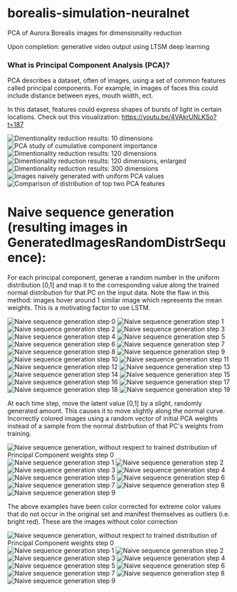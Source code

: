 # borealis-simulation-neuralnet
PCA of Aurora Borealis images for dimensionality reduction

Upon completion: generative video output using LTSM deep learning

### What is Principal Component Analysis (PCA)?
PCA describes a dataset, often of images, using a set of common features called principal components. 
For example, in images of faces this could include distance between eyes, mouth width, ect.

In this dataset, features could express shapes of bursts of light in certain locations.
Check out this visualization: https://youtu.be/4VAkrUNLKSo?t=187

![Dimentionality reduction results: 10 dimensions](pcaDemo/10DimensionReduction.png)
![PCA study of cumulative component importance](pcaDemo/pcaFeatures.png)
![Dimentionality reduction results: 120 dimensions](pcaDemo/120DimensionReduction.png)
![Dimentionality reduction results: 120 dimensions, enlarged](pcaDemo/120DimensionReductionEnlarged.png)
![Dimentionality reduction results: 300 dimensions](pcaDemo/300DimensionReduction.png)
![Images naively generated with uniform PCA values](pcaDemo/generatedRandom100pca.png)
![Comparison of distribution of top two PCA features](pcaDemo/NormalFeatureCompaison.png)



# Naive sequence generation (resulting images in GeneratedImagesRandomDistrSequence):
For each principal component, generae a random number in the uniform distribution [0,1] and map it
to the corresponding value along the trained normal distribution for that PC on the input data. 
Note the flaw in this method: images hover around 1 similar image which represents the mean weights.
This is a motivating factor to use LSTM.

![Naive sequence generation step 0](GeneratedImagesRandomDistrSequence/genSeqImgsOrd_0.png)
![Naive sequence generation step 1](GeneratedImagesRandomDistrSequence/genSeqImgsOrd_1.png)
![Naive sequence generation step 2](GeneratedImagesRandomDistrSequence/genSeqImgsOrd_2.png)
![Naive sequence generation step 3](GeneratedImagesRandomDistrSequence/genSeqImgsOrd_3.png)
![Naive sequence generation step 4](GeneratedImagesRandomDistrSequence/genSeqImgsOrd_4.png)
![Naive sequence generation step 5](GeneratedImagesRandomDistrSequence/genSeqImgsOrd_5.png)
![Naive sequence generation step 6](GeneratedImagesRandomDistrSequence/genSeqImgsOrd_6.png)
![Naive sequence generation step 7](GeneratedImagesRandomDistrSequence/genSeqImgsOrd_7.png)
![Naive sequence generation step 8](GeneratedImagesRandomDistrSequence/genSeqImgsOrd_8.png)
![Naive sequence generation step 9](GeneratedImagesRandomDistrSequence/genSeqImgsOrd_9.png)
![Naive sequence generation step 10](GeneratedImagesRandomDistrSequence/genSeqImgsOrd_10.png)
![Naive sequence generation step 11](GeneratedImagesRandomDistrSequence/genSeqImgsOrd_11.png)
![Naive sequence generation step 12](GeneratedImagesRandomDistrSequence/genSeqImgsOrd_12.png)
![Naive sequence generation step 13](GeneratedImagesRandomDistrSequence/genSeqImgsOrd_13.png)
![Naive sequence generation step 14](GeneratedImagesRandomDistrSequence/genSeqImgsOrd_14.png)
![Naive sequence generation step 15](GeneratedImagesRandomDistrSequence/genSeqImgsOrd_15.png)
![Naive sequence generation step 16](GeneratedImagesRandomDistrSequence/genSeqImgsOrd_16.png)
![Naive sequence generation step 17](GeneratedImagesRandomDistrSequence/genSeqImgsOrd_17.png)
![Naive sequence generation step 18](GeneratedImagesRandomDistrSequence/genSeqImgsOrd_18.png)
![Naive sequence generation step 19](GeneratedImagesRandomDistrSequence/genSeqImgsOrd_19.png)

At each time step, move the latent value [0,1] by a slight, randomly generated amount. This causes it to move 
slightly along the normal curve. Incorrectly colored images using a random vector of initial PCA weights instead of
a sample from the normal distrbution of that PC's weights from training.

![Naive sequence generation, without respect to trained distribution of Principal Component weights step 0](GeneratedImagesRandomDistrSequence/genSeqImgsLg_0.png)
![Naive sequence generation step 1](GeneratedImagesRandomDistrSequence/genSeqImgsLg_1.png)
![Naive sequence generation step 2](GeneratedImagesRandomDistrSequence/genSeqImgsLg_2.png)
![Naive sequence generation step 3](GeneratedImagesRandomDistrSequence/genSeqImgsLg_3.png)
![Naive sequence generation step 4](GeneratedImagesRandomDistrSequence/genSeqImgsLg_4.png)
![Naive sequence generation step 5](GeneratedImagesRandomDistrSequence/genSeqImgsLg_5.png)
![Naive sequence generation step 6](GeneratedImagesRandomDistrSequence/genSeqImgsLg_6.png)
![Naive sequence generation step 7](GeneratedImagesRandomDistrSequence/genSeqImgsLg_7.png)
![Naive sequence generation step 8](GeneratedImagesRandomDistrSequence/genSeqImgsLg_8.png)
![Naive sequence generation step 9](GeneratedImagesRandomDistrSequence/genSeqImgsLg_9.png)

The above examples have been color corrected for extreme color values that do not occur in
the original set and manifest themselves as outliers (i.e. bright red). 
These are the images without color correction

![Naive sequence generation, without respect to trained distribution of Principal Component weights step 0](GeneratedImagesRandomDistrSequence/genSeqImgs_0.png)
![Naive sequence generation step 1](GeneratedImagesRandomDistrSequence/genSeqImgs_1.png)
![Naive sequence generation step 2](GeneratedImagesRandomDistrSequence/genSeqImgs_2.png)
![Naive sequence generation step 3](GeneratedImagesRandomDistrSequence/genSeqImgs_3.png)
![Naive sequence generation step 4](GeneratedImagesRandomDistrSequence/genSeqImgs_4.png)
![Naive sequence generation step 5](GeneratedImagesRandomDistrSequence/genSeqImgs_5.png)
![Naive sequence generation step 6](GeneratedImagesRandomDistrSequence/genSeqImgs_6.png)
![Naive sequence generation step 7](GeneratedImagesRandomDistrSequence/genSeqImgs_7.png)
![Naive sequence generation step 8](GeneratedImagesRandomDistrSequence/genSeqImgs_8.png)
![Naive sequence generation step 9](GeneratedImagesRandomDistrSequence/genSeqImgs_9.png)